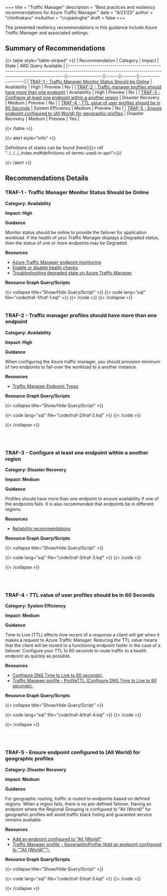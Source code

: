 +++
title = "Traffic Manager"
description = "Best practices and resiliency recommendations for Azure Traffic Manager."
date = "9/21/23"
author = "chinthakaru"
msAuthor = "crupasinghe"
draft = false
+++

The presented resiliency recommendations in this guidance include Azure Traffic Manager and associated settings.

## Summary of Recommendations

{{< table style="table-striped" >}}
| Recommendation                                                                                                                                            |     Category      | Impact |  State  | ARG Query Available |
|:----------------------------------------------------------------------------------------------------------------------------------------------------------|:-----------------:|:------:|:-------:|:-------------------:|
| [TRAF-1 - Traffic Manager Monitor Status Should be Online](#traf-1---traffic-manager-monitor-status-should-be-online)                                     |   Availability    |  High  | Preview |         No          |
| [TRAF-2 - Traffic manager profiles should have more than one endpoint](#traf-2---traffic-manager-profiles-should-have-more-than-one-endpoint)             |   Availability    |  High  | Preview |         No          |
| [TRAF-3 - Configure at least one endpoint within a another region](#traf-3---configure-at-least-one-endpoint-within-a-another-region)                     | Disaster Recovery | Medium | Preview |         No          |
| [TRAF-4 - TTL value of user profiles should be in 60 Seconds](#traf-4---ttl-value-of-user-profiles-should-be-in-60-seconds)                               | System Efficiency | Medium | Preview |         No          |
| [TRAF-5 - Ensure endpoint configured to (All World) for geographic profiles](#traf-5---ensure-endpoint-configured-to-all-world-for-geographic-profiles) | Disaster Recovery | Medium | Preview |         Yes         |

{{< /table >}}

{{< alert style="info" >}}

Definitions of states can be found [here]({{< ref "../../../_index.md#definitions-of-terms-used-in-aprl">}})

{{< /alert >}}

## Recommendations Details

### TRAF-1 - Traffic Manager Monitor Status Should be Online

**Category: Availability**

**Impact: High**

**Guidance**

  Monitor status should be online to provide the failover for application workload.  If the health of your Traffic Manager displays a Degraded status, then the status of one or more endpoints may be Degraded.

**Resources**

- [Azure Traffic Manager endpoint monitoring](https://learn.microsoft.com/ja-jp/azure/traffic-manager/traffic-manager-monitoring)
- [Enable or disable health checks](https://learn.microsoft.com/ja-jp/azure/traffic-manager/traffic-manager-monitoring#enable-or-disable-health-checks-preview)
- [Troubleshooting degraded state on Azure Traffic Manager](https://learn.microsoft.com/ja-jp/azure/traffic-manager/traffic-manager-troubleshooting-degraded)

**Resource Graph Query/Scripts**

{{< collapse title="Show/Hide Query/Script" >}}
{{< code lang="sql" file="code/traf-1/traf-1.kql" >}} {{< /code >}}
{{< /collapse >}}
<br><br>

### TRAF-2 - Traffic manager profiles should have more than one endpoint

**Category: Availability**

**Impact: High**

**Guidance**

When configuring the Azure traffic manager, you should provision minimum of two endpoints to fail-over the workload to a another instance.

**Resources**

- [Traffic Manager Endpoint Types](https://learn.microsoft.com/ja-jp/azure/traffic-manager/traffic-manager-endpoint-types)

**Resource Graph Query/Scripts**

{{< collapse title="Show/Hide Query/Script" >}}

{{< code lang="sql" file="code/traf-2/traf-2.kql" >}} {{< /code >}}

{{< /collapse >}}

<br><br>

### TRAF-3 - Configure at least one endpoint within a another region

**Category: Disaster Recovery**

**Impact: Medium**

**Guidance**

Profiles should have more than one endpoint to ensure availability if one of the endpoints fails. It is also recommended that endpoints be in different regions.

**Resources**

- [Reliability recommendations
](https://learn.microsoft.com/ja-jp/azure/advisor/advisor-reference-reliability-recommendations#add-at-least-one-more-endpoint-to-the-profile-preferably-in-another-azure-region)

**Resource Graph Query/Scripts**

{{< collapse title="Show/Hide Query/Script" >}}

{{< code lang="sql" file="code/traf-3/traf-3.kql" >}} {{< /code >}}

{{< /collapse >}}

<br><br>

### TRAF-4 - TTL value of user profiles should be in 60 Seconds

**Category: System Efficiency**

**Impact: Medium**

**Guidance**

Time to Live (TTL) affects how recent of a response a client will get when it makes a request to Azure Traffic Manager. Reducing the TTL value means that the client will be routed to a functioning endpoint faster in the case of a failover. Configure your TTL to 60 seconds to route traffic to a health endpoint as quickly as possible.

**Resources**

- [Configure DNS Time to Live to 60 seconds).](https://learn.microsoft.com/ja-jp/azure/advisor/advisor-reference-performance-recommendations#configure-dns-time-to-live-to-60-seconds)
- [Traffic Manager profile - ProfileTTL (Configure DNS Time to Live to 60 seconds).](https://aka.ms/Um3xr5)

**Resource Graph Query/Scripts**

{{< collapse title="Show/Hide Query/Script" >}}

{{< code lang="sql" file="code/traf-4/traf-4.kql" >}} {{< /code >}}

{{< /collapse >}}

<br><br>

### TRAF-5 - Ensure endpoint configured to (All World) for geographic profiles

**Category: Disaster Recovery**

**Impact: Medium**

**Guidance**

For geographic routing, traffic is routed to endpoints based on defined regions. When a region fails, there is no pre-defined failover. Having an endpoint where the Regional Grouping is configured to "All (World)" for geographic profiles will avoid traffic black holing and guarantee service remains available.

**Resources**

- [Add an endpoint configured to "All (World)"](https://learn.microsoft.com/ja-jp/azure/advisor/advisor-reference-reliability-recommendations#add-an-endpoint-configured-to-all-world)
- [Traffic Manager profile - GeographicProfile (Add an endpoint configured to ""All (World)"").](https://aka.ms/Rf7vc5)

**Resource Graph Query/Scripts**

{{< collapse title="Show/Hide Query/Script" >}}

{{< code lang="sql" file="code/traf-5/traf-5.kql" >}} {{< /code >}}

{{< /collapse >}}

<br><br>
